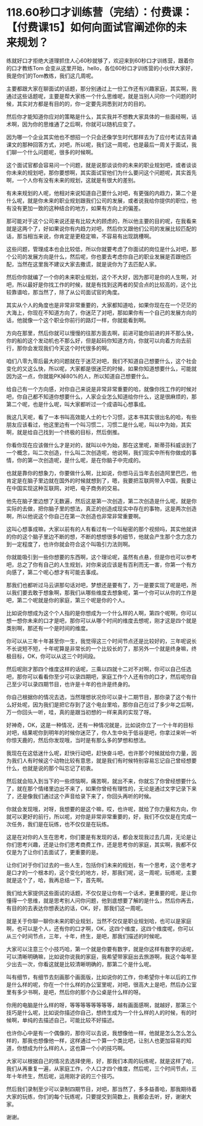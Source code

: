 # 118.60秒口才训练营（完结）：付费课：【付费课15】如何向面试官阐述你的未来规划？

练就好口才拒绝大道理抓住人心60秒就够了，欢迎来到60秒口才训练营，跟着你的口才教练Tom 会变从这里开始，hello，各位60秒口才训练营的小伙伴大家好，我是你们的Tom教练，我们这几周呢。

主要都跟大家在聊面试的话题，那分别通过上一份工作还有兴趣家庭，其实啊，我通过这些话题呢，主要是帮大家练一个什么思维呢，就是当别人问你一个问题的时候，其实对方都是有目的的，你一定要先洞悉到对方的目的。

然后你才能知道你应对的策略是什么，其实我并不想教大家具体的一些面经啊，话术啊，因为你的思维通了之后啊，你就可以随机应变了。

因为哪一个企业其实他也不想招一个只会还像学生时代那样去为了应付考试去背诵课文的那种回答方式，对吧，所以呢，我们这一周呢，也是最后一周关于面试，我们聊一个什么问题呢，很多的时候啊。

这个面试官都会容易问一个问题，就是说那谈谈你的未来的职业规划吧，或者谈谈你未来的规划吧，那你要想啊，其实面试官他们为什么要问这个问题呢，其实首先啊，一个人你有没有未来的规划，这就是有很大的差别。

有未来规划的人呢，他相对来说知道自己要什么对吧，有更强的内趋力，第二个是什么呢，就是你未来的职业规划跟我们公司的发展，或者说我给你提供的职位，他有没有更加一致的这种结合的地方，如果有方向上的偏差。

那可能对于这个公司来说还是有比较大的顾虑的，所以他主要的目的呢，在我看来就是这两个了，好如果说你有内趋力对吧，然后你又跟他们公司的发展比较匹配的话，那当相当来说，你肯定是更稳定嘛，不容易有出现跳槽啊。

这些问题，管理成本也会比较低，所以你就要考虑了你面试的岗位是什么对吧，那个公司的发展方向是什么，然后呢，你也要去考虑你自己的职业发展是否跟他匹配，当然在这里我不建议大家去撒谎，就是说你为了去匹配人家。

然后你你就编了一个你的未来职业规划，这个不大好，因为那可是你的人生啊，对吧，所以最好是你找工作的时候，就是有找到这两者的契合点的比较高的，这个比较靠谱哈，那当然了，除了从公司面试官的角度。

其实从个人的角度也是非常非常重要的，大家都知道哈，如果你现在在一个茫茫的大海上，你现在不知道方向了，你迷茫了对吧，那如果你有一个自己的发展方向的话，他就像一个这个职业你前行的路灯一样，你就能看到啊。

方向在那里，然后你就可以慢慢的往那方面去啊，前进可能你前进的并不那么快，你的船的这个发动机也不那么好，但是起码你知道方向，你就可以向着方向去前行，那你会发现我们今天这个时代很多的啊。

咱们八零九零后最大的问题就在于迷茫对吧，我们不知道自己想要什么，这个社会变化的又这么快，所以呢，大家都是很迷茫的时候，如果你知道想要什么，可能就因为这一点，你就能PK掉80%的人，所以知道自己想要什么。

给自己有一个方向感，对你自己来说是非常非常重要的哈，就像你找工作的时候对吧，你自己都不知道你想要什么，人家企业怎么知道给你什么，这是很麻烦的，那第二个呢，也是什么呢，叫大家都听过一个成语叫心想事成。

我这几天呢，看了一本书叫高效能人士的七个习惯，这本书其实很出名的哈，有些朋友应该看过，他这里边有一个叫习惯二，习惯二是什么呢，叫以中为始，其实啊，就是给自己找到一个终极的目标，然后倒推。

你看你现在应该做什么才是对的，就叫以中为始，那在这里呢，斯蒂芬科威谈到了一个概念，叫二次创造，什么叫二次创造呢，他说啊，我们现实中所有你做成的事情，你的第一次创造呢，是什么呢，是在你脑子中完成的。

也就是靠你的想象力，你要做什么啊，比如说，你想马云当年去创造阿里巴巴，他肯定是在脑子里边就在国外的时候就想到了，嗯，我要把互联网带入中国，我要让在中国实现这种互联网，对吧，电子商务的交易。

他先在脑子里边想了无数遍，然后这是第一次创造，第二次创造是什么呢，就是你实际的去做，把你脑子里的想法，真正的创造成现实中存在的事物，这是两次创造啊，所以他说这个你自己在第一次创造也非常非常重要啊。

这叫心想事成嘛，大家以前有的人有看过有一个叫秘密的那个视频吗，其实他就讲的你的这个脑子里边不断的想，不断的想想很多的细节，他就会产生那个念力念力到一定程度了，也许你就会符合这个叫吸引力法则啊。

你就能吸引到一些你想要的东西啊，这个理论呢，虽然有点悬，但是你也可以参考吧，总之了你有自己的人生规划，对你来说应该是有百利而无一害，你第一个有方向感了，第二个呢心想才有可能去事成。

那我们也都听过马云讲那句话对吧，梦想还是要有了，万一是要实现了呢是吧，所以我们要去敢于想象啊，那我们从哪些维度去想象呢，第一个你可以从你的工作是吧，第二个呢就是你的家庭，第三个呢是你的个人。

比如说你想成为这个个人指的是你想成为一个什么样的人啊，第四个呢啊，你可以想一想你未来的口才是吧，那你可以从哪个时间的维度去想呢，刚才这是四个就是类别啊，那还有一个是时间的维度。

你可以从三年十年甚至你一生，我觉得这三个时间节点还是比较好的，三年呢说长不长说短不短，十年呢算是非常长的一个比较长的了，那另外一个就是终身嘛，终极目标，OK，你可以从这三个时间段。

然后呢刚才那四个维度这样的话呢，三乘以四就十二对不对啊，你可以自己任选吧，那你可以看看你至少可以录四期吧，家庭工作个人还有你的口才，然后呢你自己至少可以录四期节目，也许是十年的也许是终身的。

你自己根据你的情况去选，当然理想状况你可以录十二期节目，那你录了这个有什么好处呢，因为我们是把它存到了这个电台里哈，那你自己在过了多少年之后啊，万一你回头一听，哇，真的是跟当初想的一样来真的实现了呀。

好神奇，OK，这是一种情况，还有一种情况就是，比如说你立了一个十年的目标对吧，结果呢你到明年的时候你迷茫了，你人生中处于低谷是吧，你拿过来听一听你惊天鹿的，然后你发现哦，当时是有那么多的梦想和想法。

我现在在这低迷什么呢，赶快行动吧，赶快奋斗吧，也许那个时候就给你力量，因为我们人有时候这个动物比较有意思，就是我们有时候特别容易忘记自己曾经想要什么，也就是说的那个叫忘记了初衷。

然后就会陷入到当下的一些烦恼啊，痛苦啊，就出不来，你就忘了你曾经想要什么了，就在那个情绪里边出不来了，如果你曾经有理性的，无论是通过文字记录下来了，还是像我们通过这个声音给录下来了，你回头再听的时候。

你就会发现哦，对呀，我想要的是这个嘛，哎，也许呢，就给了你力量和方向，你就可以更好的前行，所以呢，对你是非常非常重要的，好，我们不仅仅是在完成一次任务，我们是在玩练，也不仅仅是在玩练。

这是在对你的人生在思考，你们要是有发现的话，都会发现我过去几周，无论是让你们思考兴趣，还是让你们思考商费工作，还是思考你的家庭，其实啊，我都不仅仅是为了让你们去面试了，更重要的是。

让你们对于你们过去的一些人生，包括你们未来的规划，有一个思考，这个思考才是口才的一个根本的，这个变化的地方，好，那我们呢，这一周呢，玩练呢，主要就是这个了，哈，我再总结一下，首先啊。

我们给大家提供这些面试的话题，不仅仅是让你有一个话术，更重要的呢，是让你懂得一个思维，就是思考别人问你问题，他到底想要了解的是什么，然后你再去，有目的的去表达你想表达的话，OK，好，那我们这一周呢。

就是关于你聊一聊你未来的职业规划，当然不仅仅是职业规划哈，也可以是家庭啊，也可以是个人，还有你的口才啊，OK，这四个维度，这四个维度呢，你可以从三个时间节点，三年，十年，终生，是吧，那我们描述的时候呢。

大家可以注意三个小技巧哈，第一个就是你要有数字，就是你这样有数字的话呢，可以清晰明确嘛，比如说你说我的家庭，我希望带家庭出去旅游啊，我这个每年至少出去一次，你看这就是比较清晰明确的，那第二个是什么呢。

叫有细节，有细节去刻画那个画面版，比如说你的工作，你希望你十年以后的工作是什么样的呢，你在一个什么样的办公室里呢，对吧，很高大上是吧，然后办公室里有多少书啊，是吧，然后你的那个办公桌是什么样的呀。

你用的电脑是什么样的呀，等等等等等等等等，越有画面感啊，就越好，那第三个技巧是什么呢，比如说你描述你自己，想终生成为一个什么样的人的时候，有的时候啊，单纯的去描述自己，可能比较不好描述。

也许你心中是有一个偶像的，那你可以去说，我想像他一样，他就是怎么怎么怎么样的，那我也想像他一样，这样通过一个算一个类比吧，让别人也更加容易的知道，你想成为什么样的人，这也算一个小的技巧啊。

大家可以根据自己的情况去选择使用，好，那我们本周的玩练呢，就是这样了哈，我们从再重复一遍，从家庭工作，个人口才四个维度，然后呢，三个时间节点，三年十年终生，然后呢，运用刚才说的三个技巧。

然后我们录制至少可以录制四期节目，对吧，那当然了，多多益善哈，那我期待着大家的玩练，你们的每个玩练呢，只要提交到简数上，我都会去听，好，谢谢大家。

谢谢。
